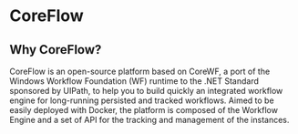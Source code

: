 # CoreFlow

## Why CoreFlow?
CoreFlow is an open-source platform based on CoreWF, a port of the Windows Workflow Foundation (WF) runtime to the .NET Standard sponsored by UIPath, to help you to build quickly an integrated workflow engine for long-running persisted and tracked workflows.
Aimed to be easily deployed with Docker, the platform is composed of the Workflow Engine and a set of API for the tracking and management of the instances.
